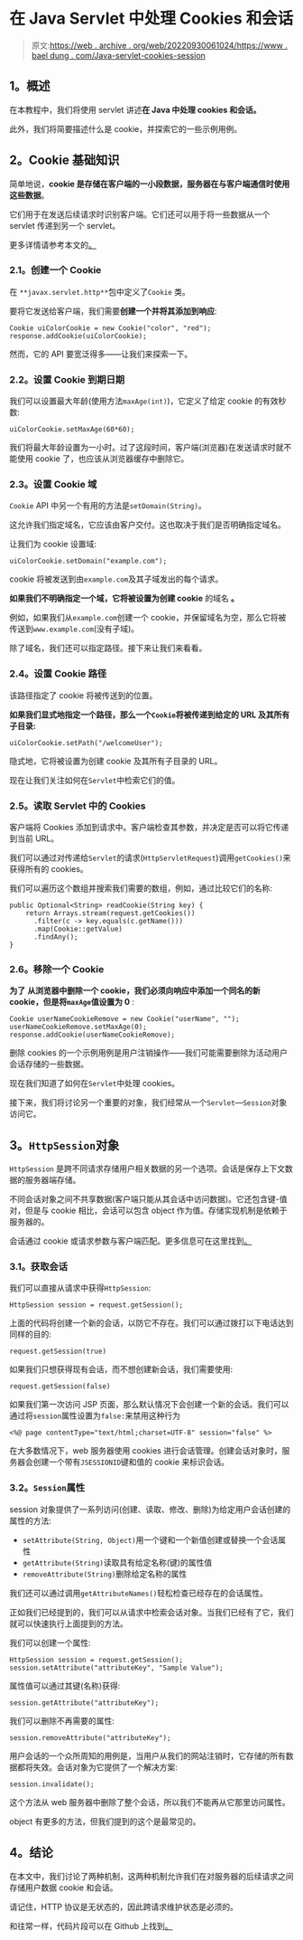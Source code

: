 # 在 Java Servlet 中处理 Cookies 和会话

> 原文:[https://web . archive . org/web/20220930061024/https://www . bael dung . com/Java-servlet-cookies-session](https://web.archive.org/web/20220930061024/https://www.baeldung.com/java-servlet-cookies-session)

## **1。概述**

在本教程中，我们将使用 servlet 讲述**在 Java 中处理 cookies 和会话。**

此外，我们将简要描述什么是 cookie，并探索它的一些示例用例。

## **2。Cookie 基础知识**

简单地说，**cookie 是存储在客户端的一小段数据，服务器在与客户端通信时使用这些数据**。

它们用于在发送后续请求时识别客户端。它们还可以用于将一些数据从一个 servlet 传递到另一个 servlet。

更多详情请参考本文的[。](https://web.archive.org/web/20220708154643/https://pl.wikipedia.org/wiki/HTTP_cookie)

### **2.1。创建一个 Cookie**

在 `**javax.servlet.http**`包中定义了`Cookie` 类。

要将它发送给客户端，我们需要**创建一个并将其添加到响应**:

```
Cookie uiColorCookie = new Cookie("color", "red");
response.addCookie(uiColorCookie); 
```

然而，它的 API 要宽泛得多——让我们来探索一下。

### **2.2。设置 Cookie 到期日期**

我们可以设置最大年龄(使用方法`maxAge(int)`)，它定义了给定 cookie 的有效秒数:

```
uiColorCookie.setMaxAge(60*60); 
```

我们将最大年龄设置为一小时。过了这段时间，客户端(浏览器)在发送请求时就不能使用 cookie 了，也应该从浏览器缓存中删除它。

### **2.3。设置 Cookie 域**

`Cookie` API 中另一个有用的方法是`setDomain(String)`。

这允许我们指定域名，它应该由客户交付。这也取决于我们是否明确指定域名。

让我们为 cookie 设置域:

```
uiColorCookie.setDomain("example.com");
```

cookie 将被发送到由`example.com`及其子域发出的每个请求。

**如果我们不明确指定一个域，它将被设置为创建 cookie** 的域名 **。**

例如，如果我们从`example.com`创建一个 cookie，并保留域名为空，那么它将被传送到`www.example.com`(没有子域)。

除了域名，我们还可以指定路径。接下来让我们来看看。

### **2.4。设置 Cookie 路径**

该路径指定了 cookie 将被传送到的位置。

**如果我们显式地指定一个路径，那么一个`Cookie`将被传递到给定的 URL 及其所有子目录:**

```
uiColorCookie.setPath("/welcomeUser");
```

隐式地，它将被设置为创建 cookie 及其所有子目录的 URL。

现在让我们关注如何在`Servlet`中检索它们的值。

### **2.5。读取 Servlet** 中的 Cookies

客户端将 Cookies 添加到请求中。客户端检查其参数，并决定是否可以将它传递到当前 URL。

我们可以通过对传递给`Servlet`的请求(`HttpServletRequest`)调用`getCookies()`来获得所有的 cookies。

我们可以遍历这个数组并搜索我们需要的数组，例如，通过比较它们的名称:

```
public Optional<String> readCookie(String key) {
    return Arrays.stream(request.getCookies())
      .filter(c -> key.equals(c.getName()))
      .map(Cookie::getValue)
      .findAny();
}
```

### 2.6。移除一个 Cookie

**为了** **从浏览器中删除一个 cookie，我们必须向响应中添加一个同名的新 cookie，但是将`maxAge`值设置为 0** :

```
Cookie userNameCookieRemove = new Cookie("userName", "");
userNameCookieRemove.setMaxAge(0);
response.addCookie(userNameCookieRemove);
```

删除 cookies 的一个示例用例是用户注销操作——我们可能需要删除为活动用户会话存储的一些数据。

现在我们知道了如何在`Servlet`中处理 cookies。

接下来，我们将讨论另一个重要的对象，我们经常从一个`Servlet`—`Session`对象访问它。

## **3。`HttpSession`对象**

`HttpSession` 是跨不同请求存储用户相关数据的另一个选项。会话是保存上下文数据的服务器端存储。

不同会话对象之间不共享数据(客户端只能从其会话中访问数据)。它还包含键-值对，但是与 cookie 相比，会话可以包含 object 作为值。存储实现机制是依赖于服务器的。

会话通过 cookie 或请求参数与客户端匹配。更多信息可在这里找到[。](https://web.archive.org/web/20220708154643/https://en.wikipedia.org/wiki/Session_(computer_science))

### **3.1。获取会话**

我们可以直接从请求中获得`HttpSession`:

```
HttpSession session = request.getSession(); 
```

上面的代码将创建一个新的会话，以防它不存在。我们可以通过拨打以下电话达到同样的目的:

```
request.getSession(true)
```

如果我们只想获得现有会话，而不想创建新会话，我们需要使用:

```
request.getSession(false) 
```

如果我们第一次访问 JSP 页面，那么默认情况下会创建一个新的会话。我们可以通过将`session`属性设置为`false:`来禁用这种行为

```
<%@ page contentType="text/html;charset=UTF-8" session="false" %>
```

在大多数情况下，web 服务器使用 cookies 进行会话管理。创建会话对象时，服务器会创建一个带有`JSESSIONID`键和值的 cookie 来标识会话。

### **3.2。`Session`属性**

session 对象提供了一系列访问(创建、读取、修改、删除)为给定用户会话创建的属性的方法:

*   `setAttribute(String, Object)`用一个键和一个新值创建或替换一个会话属性
*   `getAttribute(String)`读取具有给定名称(键)的属性值
*   `removeAttribute(String)`删除给定名称的属性

我们还可以通过调用`getAttributeNames()`轻松检查已经存在的会话属性。

正如我们已经提到的，我们可以从请求中检索会话对象。当我们已经有了它，我们就可以快速执行上面提到的方法。

我们可以创建一个属性:

```
HttpSession session = request.getSession();
session.setAttribute("attributeKey", "Sample Value"); 
```

属性值可以通过其键(名称)获得:

```
session.getAttribute("attributeKey"); 
```

我们可以删除不再需要的属性:

```
session.removeAttribute("attributeKey"); 
```

用户会话的一个众所周知的用例是，当用户从我们的网站注销时，它存储的所有数据都将失效。会话对象为它提供了一个解决方案:

```
session.invalidate(); 
```

这个方法从 web 服务器中删除了整个会话，所以我们不能再从它那里访问属性。

object 有更多的方法，但我们提到的这个是最常见的。

## **4。结论**

在本文中，我们讨论了两种机制，这两种机制允许我们在对服务器的后续请求之间存储用户数据 cookie 和会话。

请记住，HTTP 协议是无状态的，因此跨请求维护状态是必须的。

和往常一样，代码片段可以在 Github 上找到[。](https://web.archive.org/web/20220708154643/https://github.com/eugenp/tutorials/tree/master/javax-servlets)